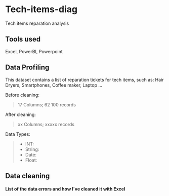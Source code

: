 # Tech-items-diag

Tech items reparation analysis


## Tools used
Excel, PowerBI, Powerpoint


## Data Profiling

This dataset contains a list of reparation tickets for tech items, such as: Hair Dryers, Smartphones, Coffee maker, Laptop ...


Before cleaning:

> 17 Columns;
> 62 100 records

After cleaning:

> xx Columns;
> xxxxx records

Data Types:

> * INT: 
> * String: 
> * Date: 
> * Float: 


## Data cleaning

#### List of the data errors and how I've cleaned it with Excel

